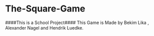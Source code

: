 # The-Square-Game 
####This is a School Project#### 
This Game is Made by Bekim Lika , Alexander Nagel and Hendrik Luedke.
